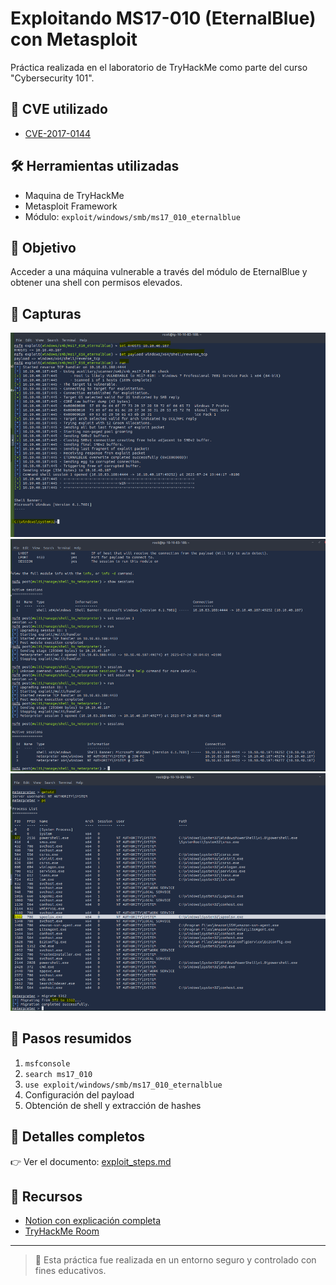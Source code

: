 # Exploitando MS17-010 (EternalBlue) con Metasploit

Práctica realizada en el laboratorio de TryHackMe como parte del curso "Cybersecurity 101".

## 📌 CVE utilizado
- [CVE-2017-0144](https://nvd.nist.gov/vuln/detail/CVE-2017-0144)

## 🛠️ Herramientas utilizadas
- Maquina de TryHackMe
- Metasploit Framework
- Módulo: `exploit/windows/smb/ms17_010_eternalblue`

## 🧪 Objetivo
Acceder a una máquina vulnerable a través del módulo de EternalBlue y obtener una shell con permisos elevados.

## 📸 Capturas
![Shell Meterpreter](./capturas/shell1.png)
![Shell Meterpreter](./capturas/shell2.png)
![Shell Meterpreter](./capturas/shell3.png)

## 📝 Pasos resumidos
1. `msfconsole`
2. `search ms17_010`
3. `use exploit/windows/smb/ms17_010_eternalblue`
4. Configuración del payload
5. Obtención de shell y extracción de hashes

## 📄 Detalles completos
👉 Ver el documento: [exploit_steps.md](exploit_steps.md)

## 🔗 Recursos
- [Notion con explicación completa](https://www.notion.so/APUNTES-Cybersecurity-101-Metasploit-TryHackMe-23-7-2025-239fce23a6aa80a693e1c668dcc47a57)
- [TryHackMe Room](https://tryhackme.com/room/metasploit)

---
> 🧪 Esta práctica fue realizada en un entorno seguro y controlado con fines educativos.
